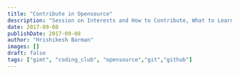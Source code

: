 ```yaml
---
title: "Contribute in Opensource"
description: "Session on Interests and How to Contribute, What to Learn"
date: 2017-09-08
publishDate: 2017-09-08
author: "Hrishikesh Barman"
images: []
draft: false
tags: ["gimt", "coding_club", "opensource","git","github"]
---
```

